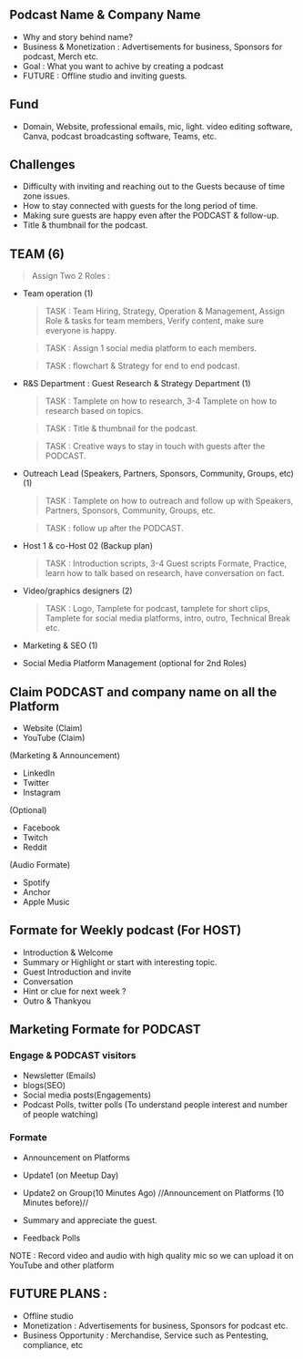 ## Podcast Name & Company Name 
- Why and story behind name? 
- Business & Monetization : Advertisements for business, Sponsors for podcast, Merch etc. 
- Goal : What you want to achive by creating a podcast
- FUTURE : Offline studio and inviting guests.

## Fund 
- Domain, Website, professional emails, mic, light. video editing software, Canva, podcast broadcasting software, Teams, etc.

## Challenges
- Difficulty with inviting and reaching out to the Guests because of time zone issues.
- How to stay connected with guests for the long period of time.
- Making sure guests are happy even after the PODCAST & follow-up.
- Title & thumbnail for the podcast.

## TEAM (6)
> Assign Two 2 Roles :

- Team operation (1)
  > TASK : Team Hiring, Strategy, Operation & Management, Assign Role & tasks for team members, Verify content, make sure everyone is happy.
  
  > TASK : Assign 1 social media platform to each members.
  
  > TASK : flowchart & Strategy for end to end podcast. 
- R&S Department : Guest Research & Strategy Department (1)
  > TASK : Tamplete on how to research, 3-4 Tamplete on how to research based on topics.
  
  > TASK : Title & thumbnail for the podcast.
  
  > TASK : Creative ways to stay in touch with guests after the PODCAST.
- Outreach Lead (Speakers, Partners, Sponsors, Community, Groups, etc) (1)
  > TASK : Tamplete on how to outreach and follow up with Speakers, Partners, Sponsors, Community, Groups, etc. 
  
  > TASK : follow up after the PODCAST.
- Host 1 & co-Host 02 (Backup plan)
   > TASK : Introduction scripts, 3-4 Guest scripts Formate,  Practice, learn how to talk based on research, have conversation on fact.
- Video/graphics designers (2) 
   
   > TASK : Logo, Tamplete for podcast, tamplete for short clips, Tamplete for social media platforms, intro, outro, Technical Break etc. 
- Marketing & SEO  (1)

- Social Media Platform Management (optional for 2nd Roles)

## Claim PODCAST and company name on all the Platform

- Website (Claim)
- YouTube (Claim)

(Marketing & Announcement)
- LinkedIn
- Twitter
- Instagram

(Optional)
- Facebook
- Twitch
- Reddit

(Audio Formate)
- Spotify
- Anchor
- Apple Music

## Formate for Weekly podcast (For HOST)

- Introduction & Welcome 
- Summary or Highlight or start with interesting topic.
- Guest Introduction and invite
- Conversation
- Hint or clue for next week ?
- Outro & Thankyou

## Marketing Formate for PODCAST 

### Engage & PODCAST visitors
- Newsletter (Emails)
- blogs(SEO)
- Social media posts(Engagements)
- Podcast Polls, twitter polls (To understand people interest and number of people watching)

### Formate
  - Announcement on Platforms
  - Update1 (on Meetup Day)
  - Update2 on Group(10 Minutes Ago)
    //Announcement on Platforms (10 Minutes before)//

  - Summary and appreciate the guest.
  - Feedback Polls 

NOTE : Record video and audio with high quality mic so we can upload it on YouTube and other platform

## FUTURE PLANS :
- Offline studio
- Monetization : Advertisements for business, Sponsors for podcast etc.
- Business Opportunity : Merchandise, Service such as Pentesting, compliance, etc
